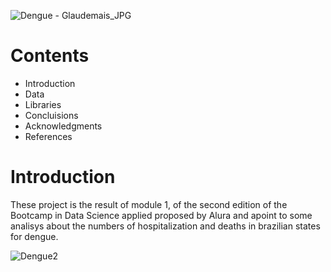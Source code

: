 ![Dengue - Glaudemais_JPG](https://user-images.githubusercontent.com/84024639/120666112-b8ba7a80-c462-11eb-985a-10d5a483fa93.jpg)
# Contents
* Introduction
* Data
* Libraries
* Concluisions
* Acknowledgments
* References

# **Introduction**

These project is the result of module 1, of the second edition of the Bootcamp in Data Science applied proposed by Alura and apoint to some analisys about the numbers of hospitalization and deaths in brazilian states for dengue.

![Dengue2](https://user-images.githubusercontent.com/84024639/120575832-23829c00-c3f8-11eb-837a-9b890cc1ef74.jpg)
